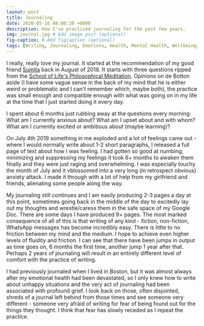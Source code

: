 ```yaml
---
layout: post
title: Journaling
date: 2020-05-16 08:00:20 +0800
description: How I've practiced journaling for the past few years.
img: journal.jpg # Add image post (optional)
fig-caption: # Add figcaption (optional)
tags: [Writing, Journaling, Emotions, Health, Mental Health, Wellbeing]
---
```


I really, really love my journal. It started at the recommendation of my good friend [Sumita](//sumita.co) back in August of 2018. It starts with three questions ripped from the [School of Life's Philosophical Meditation](https://www.theschooloflife.com/thebookoflife/philosophical-meditation-2/). Opinions on de Botton aside (I have some vague sense in the back of my mind that he is either weird or problematic and I can't remember which, maybe both), the practice was small enough and compatible enough with what was going on in my life at the time that I just started doing it every day.

I spent about 6 months just rubbing away at the questions every morning:
What am I currently anxious about?
What am I upset about and with whom?
What am I currently excited or ambitious about (maybe learning)?

On July 4th 2019 something in me exploded and a lot of feelings came out - where I would normally write about 1-2 short paragraphs, I released a full page of text about how I was feeling. I had gotten so good at numbing, minimizing and suppressing my feelings it took 6+ months to awaken them finally and they were just raging and overwhelming. I was especially touchy the month of July and it vblossomed into a very long (in retrospect obvious) anxiety attack. I made it through with a lot of help from my girlfriend and friends, alienating some people along the way.

My journaling still continues and I am easily producing 2-3 pages a day at this point, sometimes going back in the middle of the day to excitedly lay out my thoughts and wrestle/caress them in the safe space of my Google Doc. There are some days I have produced 9+ pages. The most marked consequence of all of this is that writing of any kind - fiction, non-fiction, WhatsApp messages has become incredibly easy. There is little to no friction between my mind and the medium. I hope to achieve even higher levels of fluidity and friction. I can see that there have been jumps in output as time goes on, 6 months the first time, another jump 1 year after that. Perhaps 2 years of journaling will result in an entirely different level of comfort with the practice of writing.

I had previously journaled when I lived in Boston, but it was almost always after my emotional health had been devastated, so I only knew how to write about unhappy situations and the very act of journaling had been associated with profound grief. I look back on those, often disjointed, shreds of a journal left behind from those times and see someone very different - someone very afraid of writing for fear of being found out for the things they thought. I think that fear has slowly receded as I repeat the practice.
